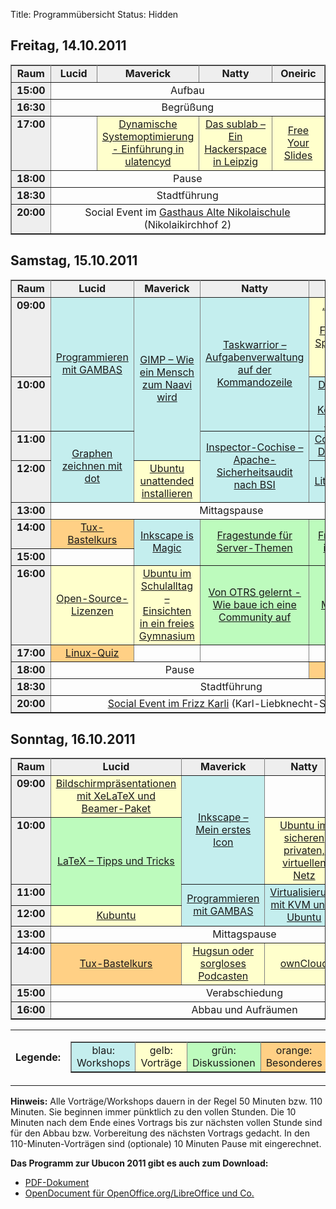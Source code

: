 Title: Programmübersicht
Status: Hidden


## Freitag, 14.10.2011

<table rules="all" cellspacing="1" cellpadding="3" border="1" width="100%">
<tbody><tr>
<td style="text-align: center; vertical-align: middle; font-weight: bold; background-color: #eeeeee;" width="8%">Raum
</td><td style="text-align: center; vertical-align: middle; font-weight: bold; background-color: #eeeeee;" width="23%">Lucid
</td><td style="text-align: center; vertical-align: middle; font-weight: bold; background-color: #eeeeee;" width="23%">Maverick
</td><td style="text-align: center; vertical-align: middle; font-weight: bold; background-color: #eeeeee;" width="23%">Natty
</td><td style="text-align: center; vertical-align: middle; font-weight: bold; background-color: #eeeeee;" width="23%">Oneiric
</td></tr>
<tr>
<td style="text-align: center; vertical-align: top; font-weight: bold; background-color: #eeeeee;">15:00
</td><td style="text-align: center; vertical-align: middle;" colspan="4">Aufbau
</td></tr>
<tr>
<td style="text-align: center; vertical-align: top; font-weight: bold; background-color: #eeeeee;">16:30
</td><td style="text-align: center; vertical-align: middle;" colspan="4">Begrüßung
</td></tr>
<tr>
<td style="text-align: center; vertical-align: top; font-weight: bold; background-color: #eeeeee;">17:00
</td><td>
        </td>
<td style="text-align: center; vertical-align: middle; background-color: #ffffcc;">
            <a href="/2011/programm/dynamische_systemoptimierung">Dynamische Systemoptimierung - Einführung in ulatencyd</a>
        </td>
<td style="text-align: center; vertical-align: middle; background-color: #ffffcc;">
            <a href="/2011/programm/das_sublab">Das sublab – Ein Hackerspace in Leipzig</a>
        </td>
<td style="text-align: center; vertical-align: middle; background-color: #ffffcc;">
            <a href="/2011/programm/free_your_slides">Free Your Slides</a>
        </td>
</tr>
<tr>
<td style="text-align: center; vertical-align: top; font-weight: bold; background-color: #eeeeee;">18:00
</td><td style="text-align: center; vertical-align: middle;" colspan="4">Pause
</td></tr>
<tr>
<td style="text-align: center; vertical-align: top; font-weight: bold; background-color: #eeeeee;">18:30
</td><td style="text-align: center; vertical-align: middle;" colspan="4">Stadtführung
</td></tr>
<tr>
<td style="text-align: center; vertical-align: top; font-weight: bold; background-color: #eeeeee;">20:00
</td><td style="text-align: center; vertical-align: middle;" colspan="4">Social Event im <a href="http://www.alte-nikolaischule.de/">Gasthaus Alte Nikolaischule</a> (Nikolaikirchhof 2)
</td></tr>
</tbody></table>


## Samstag, 15.10.2011

<table rules="all" cellspacing="1" cellpadding="3" border="1" width="100%">
<tbody><tr>
<td style="text-align: center; vertical-align: middle; font-weight: bold; background-color: #eeeeee;" width="8%">Raum
</td><td style="text-align: center; vertical-align: middle; font-weight: bold; background-color: #eeeeee;" width="23%">Lucid
</td><td style="text-align: center; vertical-align: middle; font-weight: bold; background-color: #eeeeee;" width="23%">Maverick
</td><td style="text-align: center; vertical-align: middle; font-weight: bold; background-color: #eeeeee;" width="23%">Natty
</td><td style="text-align: center; vertical-align: middle; font-weight: bold; background-color: #eeeeee;" width="23%">Oneiric
</td></tr>
<tr>
<td style="text-align: center; vertical-align: top; font-weight: bold; background-color: #eeeeee;">09:00
</td><td style="text-align: center; vertical-align: middle; background-color: #c4eeee;" rowspan="2">
            <a href="/2011/programm/programmieren_mit_gambas">Programmieren mit GAMBAS</a>
        </td>
<td style="text-align: center; vertical-align: middle; background-color: #c4eeee;" rowspan="3">
            <a href="/2011/programm/gimp_wie_ein_mensch_zum_naavi_wird">GIMP – Wie ein Mensch zum Naavi wird</a>
        </td>
<td style="text-align: center; vertical-align: middle; background-color: #c4eeee;" rowspan="2">
            <a href="/2011/programm/taskwarrior">Taskwarrior – Aufgabenverwaltung auf der Kommandozeile</a>
        </td>
<td style="text-align: center; vertical-align: middle; background-color: #ffffcc;">
            <a href="/2011/programm/freie_software_im_spannungsfeld_der_politik_und_gesellschaft"> „Die Freiheit, die ich meine …“ – Freie Software im Spannungsfeld von Politik und Gesellschaft</a>
        </td>
</tr>
<tr>
<td style="text-align: center; vertical-align: top; font-weight: bold; background-color: #eeeeee;">10:00
</td><td style="text-align: center; vertical-align: middle; background-color: #c4eeee;">
            <a href="/2011/programm/du_verstehst_mich_nicht">Du verstehst mich nicht – Kommunikation ist mehr als Reden</a>
        </td>
</tr>
<tr>
<td style="text-align: center; vertical-align: top; font-weight: bold; background-color: #eeeeee;">11:00
</td><td style="text-align: center; vertical-align: middle; background-color: #c4eeee;" rowspan="2">
            <a href="/2011/programm/graphen_zeichnen_mit_dot">Graphen zeichnen mit dot</a>
        </td>
<td style="text-align: center; vertical-align: middle; background-color: #c4eeee;" rowspan="2">
            <a href="/2011/programm/inspector-cochise">Inspector-Cochise – Apache-Sicherheitsaudit nach BSI</a>
        </td>
<td style="text-align: center; vertical-align: middle; background-color: #c4eeee;">
            <a href="/2011/programm/communtu_erstelle_deine_eigene_dvd">Communtu: Erstelle Deine eigene DVD</a>
        </td>
</tr>
<tr>
<td style="text-align: center; vertical-align: top; font-weight: bold; background-color: #eeeeee;">12:00
</td><td style="text-align: center; vertical-align: middle; background-color: #ffffcc;">
            <a href="/2011/programm/ubuntu_unattended_installieren">Ubuntu unattended installieren</a>
        </td>
<td style="text-align: center; vertical-align: middle; background-color: #c4eeee;">
            <a href="programm/biblatex_literaturverwaltung_mit_latex">BibLaTeX – Literaturverwaltung mit LaTeX</a>
        </td>
</tr>
<tr>
<td style="text-align: center; vertical-align: top; font-weight: bold; background-color: #eeeeee;">13:00
</td><td style="text-align: center; vertical-align: middle;" colspan="4">Mittagspause
</td></tr>
<tr>
<td style="text-align: center; vertical-align: top; font-weight: bold; background-color: #eeeeee;">14:00
</td><td style="text-align: center; vertical-align: middle; background-color: #ffd085;">
            <a href="/2011/programm/tux_bastelkurs">Tux-Bastelkurs</a>
        </td>
<td style="text-align: center; vertical-align: middle; background-color: #c4eeee;" rowspan="2">
            <a href="/2011/programm/inkscape_is_magic">Inkscape is Magic</a>
        </td>
<td style="text-align: center; vertical-align: middle; background-color: #bdfbbd;" rowspan="2">
            <a href="/2011/programm/fragestunde_fuer_server-themen">Fragestunde für Server-Themen</a>
        </td>
<td style="text-align: center; vertical-align: middle; background-color: #bdfbbd;" rowspan="2">
            <a href="/2011/programm/freie_projekte_und_ihre_community">Freie Projekte und ihre Community</a>
        </td>
</tr>
<tr>
<td style="text-align: center; vertical-align: top; font-weight: bold; background-color: #eeeeee;">15:00
</td><td>
        </td>
</tr>
<tr>
<td style="text-align: center; vertical-align: top; font-weight: bold; background-color: #eeeeee;">16:00</td>
<td style="text-align: center; vertical-align: middle; background-color: #ffffcc;">
            <a href="/2011/programm/open_source_lizenzen">Open-Source-Lizenzen</a>
        </td>
<td style="text-align: center; vertical-align: middle; background-color: #ffffcc;">
            <a href="/2011/programm/ubuntu_im_schulalltag">Ubuntu im Schulalltag – Einsichten in ein freies Gymnasium</a>
        </td>
<td style="text-align: center; vertical-align: middle; background-color: #bdfbbd;">
            <a href="/2011/programm/learned_from_otrs">Von OTRS gelernt - Wie baue ich eine Community auf</a>
        </td>
<td style="text-align: center; vertical-align: middle; background-color: #bdfbbd;">
            <a href="/2011/programm/ubuntu_messearbeit_und_merchandising">Ubuntu Messearbeit und Merchandising</a>
        </td>
</tr>
<tr>
<td style="text-align: center; vertical-align: top; font-weight: bold; background-color: #eeeeee;">17:00
</td><td style="text-align: center; vertical-align: middle; background-color: #ffd085;">
            <a href="/2011/programm/linux_quiz">Linux-Quiz</a>
        </td>
<td>
        </td>
<td>
        </td>
<td>
        </td>
</tr>
<tr>
<td style="text-align: center; vertical-align: top; font-weight: bold; background-color: #eeeeee;">18:00
</td><td style="text-align: center; vertical-align: middle;" colspan="3">Pause
</td><td style="text-align: center; vertical-align: middle; background-color: #ffd085;">
            <a href="/2011/programm/keysigning">Keysigning</a>
        </td>
</tr>
<tr>
<td style="text-align: center; vertical-align: top; font-weight: bold; background-color: #eeeeee;">18:30
</td><td style="text-align: center; vertical-align: middle;" colspan="4">Stadtführung
</td></tr>
<tr>
<td style="text-align: center; vertical-align: top; font-weight: bold; background-color: #eeeeee;">20:00
</td><td style="text-align: center; vertical-align: middle;" colspan="4"><a href="http://www.frizz-karli.de/">Social Event im Frizz Karli</a> (Karl-Liebknecht-Str. 40)
</td></tr>
</tbody></table>


## Sonntag, 16.10.2011

<table rules="all" cellspacing="1" cellpadding="3" border="1" width="100%">
<tbody><tr>
<td style="text-align: center; vertical-align: middle; font-weight: bold; background-color: #eeeeee;" width="8%">Raum
</td><td style="text-align: center; vertical-align: middle; font-weight: bold; background-color: #eeeeee;" width="23%">Lucid
</td><td style="text-align: center; vertical-align: middle; font-weight: bold; background-color: #eeeeee;" width="23%">Maverick
</td><td style="text-align: center; vertical-align: middle; font-weight: bold; background-color: #eeeeee;" width="23%">Natty
</td><td style="text-align: center; vertical-align: middle; font-weight: bold; background-color: #eeeeee;" width="23%">Oneiric
</td></tr>
<tr>
<td style="text-align: center; vertical-align: top; font-weight: bold; background-color: #eeeeee;">09:00
</td><td style="text-align: center; vertical-align: middle; background-color: #ffffcc;">
            <a href="/2011/programm/bildschirmpraesentationen_mit_xelatex">Bildschirmpräsentationen mit XeLaTeX und Beamer-Paket</a>
        </td>
<td style="text-align: center; vertical-align: middle; background-color: #c4eeee;" rowspan="2">
            <a href="/2011/programm/inkscape_mein_erstes_icon">Inkscape – Mein erstes Icon</a>
        </td>
<td>
        </td>
<td>
        </td>
</tr>
<tr>
<td style="text-align: center; vertical-align: top; font-weight: bold; background-color: #eeeeee;">10:00
</td><td style="text-align: center; vertical-align: middle; background-color: #bdfbbd;" rowspan="2">
            <a href="/2011/programm/latex_tipps_und_tricks">LaTeX – Tipps und Tricks</a>
        </td>
<td style="text-align: center; vertical-align: middle; background-color: #ffffcc;">
            <a href="/2011/programm/ubuntu_im_sicheren_privaten_virtuellen_netz">Ubuntu im sicheren privaten, virtuellen Netz</a>
        </td>
<td style="text-align: center; vertical-align: middle; background-color: #ffffcc;">
            <a href="/2011/programm/offene_arbeitsumgebung">Offene Arbeitsumgebung – Der agile Desktop für IT-Prof</a>
        </td>
</tr>
<tr>
<td style="text-align: center; vertical-align: top; font-weight: bold; background-color: #eeeeee;">11:00
</td><td style="text-align: center; vertical-align: middle; background-color: #c4eeee;" rowspan="2">
            <a href="/2011/programm/programmieren_mit_gambas">Programmieren mit GAMBAS</a>
        </td>
<td style="text-align: center; vertical-align: middle; background-color: #c4eeee;" rowspan="2">
            <a href="/2011/programm/virtualisierung_mit_kvm">Virtualisierung mit KVM unter Ubuntu </a>
        </td>
<td style="text-align: center; vertical-align: middle; background-color: #bdfbbd;" rowspan="2">
            <a href="/2011/programm/quo_vadis_ubuntu_deutschland">Quo vadis Ubuntu Deutschland?</a>
        </td>
</tr>

<tr><td style="text-align: center; vertical-align: top; font-weight: bold; background-color: #eeeeee;">12:00
</td><td style="text-align: center; vertical-align: middle; background-color: #ffffcc;">
            <a href="/2011/programm/kubuntu">Kubuntu</a>
        </td>

</tr><tr>
<td style="text-align: center; vertical-align: top; font-weight: bold; background-color: #eeeeee;">13:00
</td><td style="text-align: center; vertical-align: middle;" colspan="4">Mittagspause
</td></tr>
<tr>
<td style="text-align: center; vertical-align: top; font-weight: bold; background-color: #eeeeee;">14:00
</td><td style="text-align: center; vertical-align: middle; background-color: #ffd085;">
            <a href="/2011/programm/tux_bastelkurs">Tux-Bastelkurs</a>
        </td>
<td style="text-align: center; vertical-align: middle; background-color: #ffffcc;">
            <a href="/2011/programm/hugsun_oder_sorgloses_podcasten">Hugsun oder sorgloses Podcasten</a>
        </td>
<td style="text-align: center; vertical-align: middle; background-color: #ffffcc;">
            <a href="/2011/programm/owncloud">ownCloud</a>
        </td>
<td style="text-align: center; vertical-align: middle; background-color: #ffffcc;">
            <a href="/2011/programm/menschen_reden_anders_als_maschinen">Menschen reden anders als Maschinen</a>
        </td>
</tr>
<tr>
<td style="text-align: center; vertical-align: top; font-weight: bold; background-color: #eeeeee;">15:00
</td><td style="text-align: center; vertical-align: middle;" colspan="4">Verabschiedung
</td></tr>
<tr>
<td style="text-align: center; vertical-align: top; font-weight: bold; background-color: #eeeeee;">16:00
</td><td style="text-align: center; vertical-align: middle;" colspan="4">Abbau und Aufräumen
</td></tr>
</tbody></table>
<table cellspacing="0" cellpadding="10" border="0">
<tbody><tr>
<td style="text-align: center; vertical-align: middle; font-weight: bold;">Legende:</td>
<td style="text-align: center; vertical-align: middle">
<table rules="all" cellspacing="1" cellpadding="3" border="1">
<tbody><tr>
<td style="text-align: center; vertical-align: middle; background-color: #c4eeee;">
            blau: Workshops
        </td>
<td style="text-align: center; vertical-align: middle; background-color: #ffffcc;">
            gelb: Vorträge
        </td>
<td style="text-align: center; vertical-align: middle; background-color: #bdfbbd;">
           grün: Diskussionen
        </td>
<td style="text-align: center; vertical-align: middle; background-color: #ffd085;">
            orange: Besonderes
        </td>
</tr>
</tbody></table>
</td>
</tr>
</tbody></table>

**Hinweis:** Alle Vorträge/Workshops dauern in der Regel 50 Minuten
bzw. 110 Minuten. Sie beginnen immer pünktlich zu den vollen Stunden.
Die 10 Minuten nach dem Ende eines Vortrags bis zur nächsten vollen
Stunde sind für den Abbau bzw. Vorbereitung des nächsten Vortrags
gedacht. In den 110-Minuten-Vorträgen sind (optionale) 10 Minuten
Pause mit eingerechnet.

**Das Programm zur Ubucon 2011 gibt es auch zum Download:**

 * [PDF-Dokument]({filename}/files/Ubucon-2011-Programm_5.pdf)
 * [OpenDocument für OpenOffice.org/LibreOffice und Co.]({filename}/files/Ubucon-2011-Programm_2.ods)
